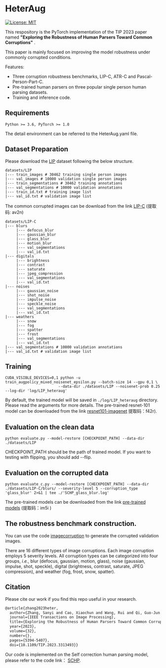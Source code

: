 # HeterAug

[![License: MIT](https://img.shields.io/badge/License-MIT-green.svg)](https://opensource.org/licenses/MIT)

This respository is the PyTorch implementation of the TIP 2023 paper named **"Exploring the Robustness of Human Parsers Toward Common Corruptions"** .

This paper is mainly focused on improving the model robustness under commonly corrupted conditions.

Features:

- Three corruption robustness benchmarks, LIP-C, ATR-C and Pascal-Person-Part-C.
- Pre-trained human parsers on three popular single person human parsing datasets.
- Training and inference code.

## Requirements

```
Python >= 3.6, PyTorch >= 1.0
```

The detail environment can be referred to the HeterAug.yaml file.

## Dataset Preparation

Please download the [LIP](http://sysu-hcp.net/lip/) dataset following the below structure. 

```commandline
datasets/LIP
|--- train_images # 30462 training single person images
|--- val_images # 10000 validation single person images
|--- train_segmentations # 30462 training annotations
|--- val_segmentations # 10000 validation annotations
|--- train_id.txt # training image list
|--- val_id.txt # validation image list
```

The common corrupted images can be download from the link [LIP-C](https://pan.baidu.com/s/1VXi_YrPloA2W9S98Vu6f9w?pwd=av2n) (提取码: av2n)

```commandline
datasets/LIP-C
|--- blurs 
     |--- defocus_blur
     |--- gaussian_blur
     |--- glass_blur
     |--- motion_blur
     |--- val_segmentations
     |--- val_id.txt 
|--- digitals 
     |--- brightness
     |--- contrast
     |--- saturate
     |--- jpeg_compression
     |--- val_segmentations
     |--- val_id.txt 
|--- noises
     |--- gaussian_noise
     |--- shot_noise
     |--- impulse_noise
     |--- speckle_noise
     |--- val_segmentations
     |--- val_id.txt 
|--- weathers
     |--- snow
     |--- fog
     |--- spatter
     |--- frost
     |--- val_segmentations
     |--- val_id.txt 
|--- val_segmentations # 10000 validation annotations
|--- val_id.txt # validation image list
```


## Training

```
CUDA_VISIBLE_DEVICES=0,1 python -u train_augpolicy_mixed_noisenet_epsilon.py --batch-size 14 --gpu 0,1 \
                        --data-dir ./datasets/LIP --noisenet-prob 0.25 --log-dir 'log/LIP_heteraug' 
```

By default, the trained model will be saved in `./log/LIP_heteraug` directory. Please read the arguments for more details. 
The pre-trained resnet-101 model can be downloaded from the link [resnet101-imagenet](https://pan.baidu.com/s/1dO3xYIFfQFkxTcmZkYiGCg?pwd=f42r) 
提取码：f42r).

## Evaluation on the clean data

```
python evaluate.py --model-restore [CHECKPOINT_PATH] --data-dir ./datasets/LIP
```

CHECKPOINT_PATH should be the path of trained model. If you want to testing with flipping, you should add --flip.

## Evaluation on the corrupted data

```
python evaluate_c.py --model-restore [CHECKPOINT_PATH] --data-dir ./datasets/LIP-C/blurs/ --severity-level 5 --corruption_type 'glass_blur' 2>&1 | tee ./'SCHP_glass_blur.log'
```

The pre-trained models can be downloaded from the link [pre-trained models](https://pan.baidu.com/s/1fS5LAYG99VKoAy9Y4Cy4rw?pwd=im5i ) (提取码：im5i )

## The robustness benchmark construction.

You can use the code [imagecorruption](https://github.com/bethgelab/imagecorruptions) to generate the corrupted validation images.

There are 16 different types of image corruptions. Each image corruption employs 5 severity levels. All corruption types can be categorized into four groups, *i.e.*, blur (defocus, gaussian, motion, glass), noise (gaussian, impulse, shot, speckle), digital (brightness, contrast, saturate, JPEG compression), and weather (fog, frost, snow, spatter).

## Citation

Please cite our work if you find this repo useful in your research.

```latex
@article{zhang2023heter,
  author={Zhang, Sanyi and Cao, Xiaochun and Wang, Rui and Qi, Guo-Jun and Zhou, Jie},
  journal={IEEE Transactions on Image Processing}, 
  title={Exploring the Robustness of Human Parsers Toward Common Corruptions}, 
  year={2023},
  volume={32},
  number={},
  pages={5394-5407},
  doi={10.1109/TIP.2023.3313493}}
```



Our code is implemented on the Self correction human parsing model, please refer to the code link： [SCHP](https://github.com/GoGoDuck912/Self-Correction-Human-Parsing).
